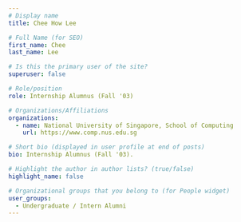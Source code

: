 ```yaml
---
# Display name
title: Chee How Lee

# Full Name (for SEO) 
first_name: Chee
last_name: Lee

# Is this the primary user of the site?
superuser: false

# Role/position
role: Internship Alumnus (Fall '03)

# Organizations/Affiliations
organizations:
  - name: National University of Singapore, School of Computing
    url: https://www.comp.nus.edu.sg

# Short bio (displayed in user profile at end of posts)
bio: Internship Alumnus (Fall '03). 

# Highlight the author in author lists? (true/false)
highlight_name: false

# Organizational groups that you belong to (for People widget)
user_groups:
  - Undergraduate / Intern Alumni
---
```

